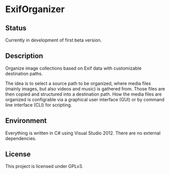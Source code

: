 ExifOrganizer
=============

## Status
Currently in development of first beta version.

## Description
Organize image collections based on Exif data with customizable destination paths.

The idea is to select a source path to be organized, where media files (mainly images, but also videos and music) is gathered from. Those files are then copied and structured into a destination path. How the media files are organized is configrable via a graphical user interface (GUI) or by command line interface (CLI) for scripting.

## Environment
Everything is written in C# using Visual Studio 2012. There are no external dependencies.

## License
This project is licensed under GPLv3.

